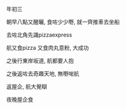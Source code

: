 年初三

朝早八點又醒曬, 食咗少少嘢, 就一齊推車去坐船

去咗北角先識pizzaexpress

航又食pizza 又食肉丸意粉, 大成功

之後行東岸坂道, 航都要人抱

之後返咗去奇趣天地, 無嘢啱航

返屋企, 航大覺瞓

夜晚屋企食
